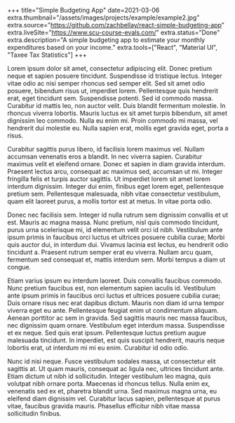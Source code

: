 +++
title="Simple Budgeting App"
date=2021-03-06
extra.thumbnail="/assets/images/projects/example/example2.jpg"
extra.source="https://github.com/zachbellay/react-simple-budgeting-app"
extra.liveSite="https://www.scu-course-evals.com/"
extra.status="Done"
extra.description="A simple budgeting app to estimate your monthly expenditures based on your income."
extra.tools=["React", "Material UI", "Taxee Tax Statistics"]
+++



Lorem ipsum dolor sit amet, consectetur adipiscing elit. Donec pretium neque et sapien posuere tincidunt. Suspendisse id tristique lectus. Integer vitae odio ac nisi semper rhoncus sed semper elit. Sed sit amet odio posuere, bibendum risus ut, imperdiet lorem. Pellentesque quis hendrerit erat, eget tincidunt sem. Suspendisse potenti. Sed id commodo massa. Curabitur id mattis leo, non auctor velit. Duis blandit fermentum molestie. In rhoncus viverra lobortis. Mauris luctus ex sit amet turpis bibendum, sit amet dignissim leo commodo. Nulla eu enim mi. Proin commodo mi massa, vel hendrerit dui molestie eu. Nulla sapien erat, mollis eget gravida eget, porta a risus.

Curabitur sagittis purus libero, id facilisis lorem maximus vel. Nullam accumsan venenatis eros a blandit. In nec viverra sapien. Curabitur maximus velit et eleifend ornare. Donec et sapien in diam gravida interdum. Praesent lectus arcu, consequat ac maximus sed, accumsan ut mi. Integer fringilla felis et turpis auctor sagittis. Ut imperdiet lorem sit amet lorem interdum dignissim. Integer dui enim, finibus eget lorem eget, pellentesque pretium sem. Pellentesque malesuada, nibh vitae consectetur vestibulum, quam elit laoreet purus, a mollis tortor est at metus. In vitae porta odio.

Donec nec facilisis sem. Integer id nulla rutrum sem dignissim convallis et ut est. Mauris ac magna massa. Nunc pretium, nisl quis commodo tincidunt, purus urna scelerisque mi, id elementum velit orci id nibh. Vestibulum ante ipsum primis in faucibus orci luctus et ultrices posuere cubilia curae; Morbi quis auctor dui, in interdum dui. Vivamus lacinia est lectus, eu hendrerit odio tincidunt a. Praesent rutrum semper erat eu viverra. Nullam arcu quam, fermentum sed consequat et, mattis interdum sem. Morbi tempus a diam ut congue.

Etiam varius ipsum eu interdum laoreet. Duis convallis faucibus commodo. Nunc pretium faucibus est, non elementum sapien iaculis id. Vestibulum ante ipsum primis in faucibus orci luctus et ultrices posuere cubilia curae; Duis ornare risus nec erat dapibus dictum. Mauris non diam id urna tempor viverra eget eu ante. Pellentesque feugiat enim ut condimentum aliquam. Aenean porttitor ac sem in gravida. Sed sagittis mauris nec massa faucibus, nec dignissim quam ornare. Vestibulum eget interdum massa. Suspendisse et ex neque. Sed quis erat ipsum. Pellentesque luctus pretium augue malesuada tincidunt. In imperdiet, est quis suscipit hendrerit, mauris neque lobortis erat, ut interdum mi mi eu enim. Curabitur id odio odio.

Nunc id nisi neque. Fusce vestibulum sodales massa, ut consectetur elit sagittis at. Ut quam mauris, consequat ac ligula nec, ultrices tincidunt ante. Etiam dictum ut nibh id sollicitudin. Integer vestibulum leo magna, quis volutpat nibh ornare porta. Maecenas id rhoncus tellus. Nulla enim ex, venenatis sed ex et, pharetra blandit urna. Sed maximus magna urna, eu eleifend diam dignissim vel. Curabitur lacus sapien, pellentesque at purus vitae, faucibus gravida mauris. Phasellus efficitur nibh vitae massa sollicitudin finibus. 